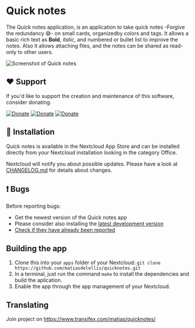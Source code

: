 # Quick notes

The Quick notes application, is an application to take quick notes -Forgive the
redundancy :sweat_smile:- on small cards, organizedby colors and tags. It allows
a basic rich text as **Bold**, *italic*, and numbered or bullet list to improve
the notes. Also it allows attaching files, and the notes can be shared as
read-only to other users.

![Screenshot of Quick notes](/doc/quicknotes-grid-view.jpeg "App screenshot")

## :heart: Support

If you'd like to support the creation and maintenance of this software, consider
donating.

[![Donate](https://img.shields.io/badge/Donate-PayPal-blue)](https://github.com/matiasdelellis/quicknotes/wiki/Donate)
[![Donate](https://img.shields.io/badge/Donate-Bitcoin-orange)](https://github.com/matiasdelellis/quicknotes/wiki/Donate)
[![Donate](https://img.shields.io/badge/Donate-Ethereum-blueviolet)](https://github.com/matiasdelellis/quicknotes/wiki/Donate)

## :rocket: Installation

Quick notes is available in the Nextcloud App Store and can be installed
directly from your Nextcloud installation looking in the category Office.

Nextcloud will notify you about possible updates. Please have a look at
[CHANGELOG.md](CHANGELOG.md) for details about changes.

## :exclamation: Bugs

Before reporting bugs:

* Get the newest version of the Quick notes app
* Please consider also installing the [latest development version](https://github.com/matiasdelellis/quicknotes.git)
* [Check if they have already been reported](https://github.com/matiasdelellis/quicknotes/issues)

## Building the app

1. Clone this into your `apps` folder of your Nextcloud: `git clone https://github.com/matiasdelellis/quicknotes.git`
2. In a terminal, just run the command `make` to install the dependencies and build the aplication.
3. Enable the app through the app management of your Nextcloud.

## Translating

Join project on https://www.transifex.com/matias/quicknotes/
